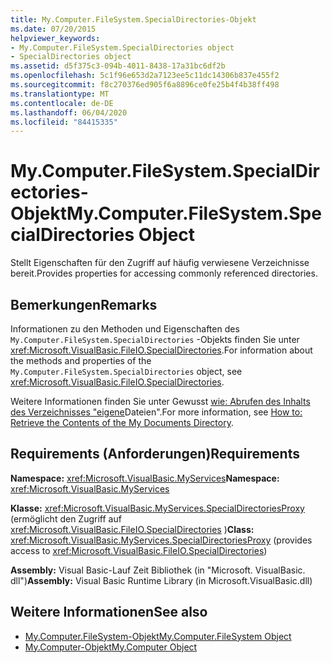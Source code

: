 ```yaml
---
title: My.Computer.FileSystem.SpecialDirectories-Objekt
ms.date: 07/20/2015
helpviewer_keywords:
- My.Computer.FileSystem.SpecialDirectories object
- SpecialDirectories object
ms.assetid: d5f375c3-094b-4011-8438-17a31bc6df2b
ms.openlocfilehash: 5c1f96e653d2a7123ee5c11dc14306b837e455f2
ms.sourcegitcommit: f8c270376ed905f6a8896ce0fe25b4f4b38ff498
ms.translationtype: MT
ms.contentlocale: de-DE
ms.lasthandoff: 06/04/2020
ms.locfileid: "84415335"
---
```

# <a name="mycomputerfilesystemspecialdirectories-object"></a><span data-ttu-id="30646-102">My.Computer.FileSystem.SpecialDirectories-Objekt</span><span class="sxs-lookup"><span data-stu-id="30646-102">My.Computer.FileSystem.SpecialDirectories Object</span></span>
<span data-ttu-id="30646-103">Stellt Eigenschaften für den Zugriff auf häufig verwiesene Verzeichnisse bereit.</span><span class="sxs-lookup"><span data-stu-id="30646-103">Provides properties for accessing commonly referenced directories.</span></span>  
  
## <a name="remarks"></a><span data-ttu-id="30646-104">Bemerkungen</span><span class="sxs-lookup"><span data-stu-id="30646-104">Remarks</span></span>  
 <span data-ttu-id="30646-105">Informationen zu den Methoden und Eigenschaften des `My.Computer.FileSystem.SpecialDirectories` -Objekts finden Sie unter <xref:Microsoft.VisualBasic.FileIO.SpecialDirectories>.</span><span class="sxs-lookup"><span data-stu-id="30646-105">For information about the methods and properties of the `My.Computer.FileSystem.SpecialDirectories` object, see <xref:Microsoft.VisualBasic.FileIO.SpecialDirectories>.</span></span>  
  
 <span data-ttu-id="30646-106">Weitere Informationen finden Sie unter Gewusst [wie: Abrufen des Inhalts des Verzeichnisses "eigene](../../developing-apps/programming/drives-directories-files/how-to-retrieve-the-contents-of-the-my-documents-directory.md)Dateien".</span><span class="sxs-lookup"><span data-stu-id="30646-106">For more information, see [How to: Retrieve the Contents of the My Documents Directory](../../developing-apps/programming/drives-directories-files/how-to-retrieve-the-contents-of-the-my-documents-directory.md).</span></span>  
  
## <a name="requirements"></a><span data-ttu-id="30646-107">Requirements (Anforderungen)</span><span class="sxs-lookup"><span data-stu-id="30646-107">Requirements</span></span>  
 <span data-ttu-id="30646-108">**Namespace:** <xref:Microsoft.VisualBasic.MyServices></span><span class="sxs-lookup"><span data-stu-id="30646-108">**Namespace:** <xref:Microsoft.VisualBasic.MyServices></span></span>  
  
 <span data-ttu-id="30646-109">**Klasse:** <xref:Microsoft.VisualBasic.MyServices.SpecialDirectoriesProxy> (ermöglicht den Zugriff auf <xref:Microsoft.VisualBasic.FileIO.SpecialDirectories> )</span><span class="sxs-lookup"><span data-stu-id="30646-109">**Class:** <xref:Microsoft.VisualBasic.MyServices.SpecialDirectoriesProxy> (provides access to <xref:Microsoft.VisualBasic.FileIO.SpecialDirectories>)</span></span>  
  
 <span data-ttu-id="30646-110">**Assembly:** Visual Basic-Lauf Zeit Bibliothek (in "Microsoft. VisualBasic. dll")</span><span class="sxs-lookup"><span data-stu-id="30646-110">**Assembly:** Visual Basic Runtime Library (in Microsoft.VisualBasic.dll)</span></span>  
  
## <a name="see-also"></a><span data-ttu-id="30646-111">Weitere Informationen</span><span class="sxs-lookup"><span data-stu-id="30646-111">See also</span></span>

- [<span data-ttu-id="30646-112">My.Computer.FileSystem-Objekt</span><span class="sxs-lookup"><span data-stu-id="30646-112">My.Computer.FileSystem Object</span></span>](my-computer-filesystem-object.md)
- [<span data-ttu-id="30646-113">My.Computer-Objekt</span><span class="sxs-lookup"><span data-stu-id="30646-113">My.Computer Object</span></span>](my-computer-object.md)
